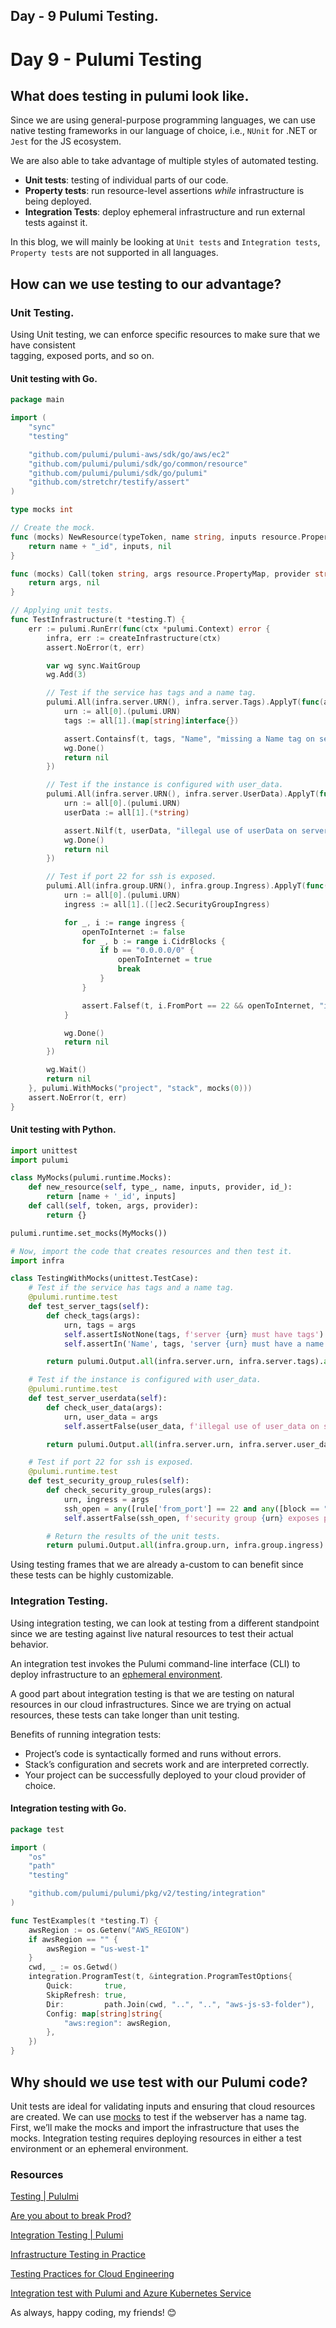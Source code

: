 ## Day - 9 Pulumi Testing.

# Day 9 - Pulumi Testing 

## What does testing in pulumi look like.
Since we are using general-purpose programming languages, we can use native testing frameworks in our language of choice, i.e., `NUnit` for .NET or `Jest` for the JS ecosystem.

We are also able to take advantage of multiple styles of automated testing.

- **Unit tests**: testing of individual parts of our code.
- **Property tests**: run resource-level assertions _while_ infrastructure is being deployed.
- **Integration Tests**: deploy ephemeral infrastructure and run external tests against it.

In this blog, we will mainly be looking at `Unit tests`  and `Integration tests`, `Property tests` are not supported in all languages.

## How can we use testing to our advantage?

### Unit Testing.

Using Unit testing, we can enforce specific resources to make sure that we have consistent  
tagging, exposed ports, and so on. 

#### Unit testing with Go.

```go
package main

import (
	"sync"
	"testing"

	"github.com/pulumi/pulumi-aws/sdk/go/aws/ec2"
	"github.com/pulumi/pulumi/sdk/go/common/resource"
	"github.com/pulumi/pulumi/sdk/go/pulumi"
	"github.com/stretchr/testify/assert"
)

type mocks int

// Create the mock.
func (mocks) NewResource(typeToken, name string, inputs resource.PropertyMap, provider, id string) (string, resource.PropertyMap, error) {
	return name + "_id", inputs, nil
}

func (mocks) Call(token string, args resource.PropertyMap, provider string) (resource.PropertyMap, error) {
	return args, nil
}

// Applying unit tests.
func TestInfrastructure(t *testing.T) {
	err := pulumi.RunErr(func(ctx *pulumi.Context) error {
		infra, err := createInfrastructure(ctx)
		assert.NoError(t, err)

		var wg sync.WaitGroup
		wg.Add(3)

		// Test if the service has tags and a name tag.
		pulumi.All(infra.server.URN(), infra.server.Tags).ApplyT(func(all []interface{}) error {
			urn := all[0].(pulumi.URN)
			tags := all[1].(map[string]interface{})

			assert.Containsf(t, tags, "Name", "missing a Name tag on server %v", urn)
			wg.Done()
			return nil
		})

		// Test if the instance is configured with user_data.
		pulumi.All(infra.server.URN(), infra.server.UserData).ApplyT(func(all []interface{}) error {
			urn := all[0].(pulumi.URN)
			userData := all[1].(*string)

			assert.Nilf(t, userData, "illegal use of userData on server %v", urn)
			wg.Done()
			return nil
		})

		// Test if port 22 for ssh is exposed.
		pulumi.All(infra.group.URN(), infra.group.Ingress).ApplyT(func(all []interface{}) error {
			urn := all[0].(pulumi.URN)
			ingress := all[1].([]ec2.SecurityGroupIngress)

			for _, i := range ingress {
				openToInternet := false
				for _, b := range i.CidrBlocks {
					if b == "0.0.0.0/0" {
						openToInternet = true
						break
					}
				}

				assert.Falsef(t, i.FromPort == 22 && openToInternet, "illegal SSH port 22 open to the Internet (CIDR 0.0.0.0/0) on group %v", urn)
			}

			wg.Done()
			return nil
		})

		wg.Wait()
		return nil
	}, pulumi.WithMocks("project", "stack", mocks(0)))
	assert.NoError(t, err)
}
```

#### Unit testing with Python. 
```python 
import unittest
import pulumi

class MyMocks(pulumi.runtime.Mocks):
    def new_resource(self, type_, name, inputs, provider, id_):
        return [name + '_id', inputs]
    def call(self, token, args, provider):
        return {}

pulumi.runtime.set_mocks(MyMocks())

# Now, import the code that creates resources and then test it.
import infra

class TestingWithMocks(unittest.TestCase):
    # Test if the service has tags and a name tag.
    @pulumi.runtime.test
    def test_server_tags(self):
        def check_tags(args):
            urn, tags = args
            self.assertIsNotNone(tags, f'server {urn} must have tags')
            self.assertIn('Name', tags, 'server {urn} must have a name tag')

        return pulumi.Output.all(infra.server.urn, infra.server.tags).apply(check_tags)

    # Test if the instance is configured with user_data.
    @pulumi.runtime.test
    def test_server_userdata(self):
        def check_user_data(args):
            urn, user_data = args
            self.assertFalse(user_data, f'illegal use of user_data on server {urn}')

        return pulumi.Output.all(infra.server.urn, infra.server.user_data).apply(check_user_data)

    # Test if port 22 for ssh is exposed.
    @pulumi.runtime.test
    def test_security_group_rules(self):
        def check_security_group_rules(args):
            urn, ingress = args
            ssh_open = any([rule['from_port'] == 22 and any([block == "0.0.0.0/0" for block in rule['cidr_blocks']]) for rule in ingress])
            self.assertFalse(ssh_open, f'security group {urn} exposes port 22 to the Internet (CIDR 0.0.0.0/0)')

        # Return the results of the unit tests.
        return pulumi.Output.all(infra.group.urn, infra.group.ingress).apply(check_security_group_rules)
```

Using testing frames that we are already a-custom to can benefit since these tests can be highly customizable.

### Integration Testing.

Using integration testing, we can look at testing from a different standpoint since we are testing against live natural resources to test their actual behavior.

An integration test invokes the Pulumi command-line interface (CLI) to deploy infrastructure to an [ephemeral environment](https://about.gitlab.com/blog/2020/01/27/kubecon-na-2019-are-you-about-to-break-prod/).

A good part about integration testing is that we are testing on natural resources in our cloud infrastructures. Since we are trying on actual resources, these tests can take longer than unit testing.

Benefits of running integration tests:

-  Project’s code is syntactically formed and runs without errors.
-  Stack’s configuration and secrets work and are interpreted correctly.
- Your project can be successfully deployed to your cloud provider of choice.

#### Integration testing with Go.
```Go
package test

import (
    "os"
    "path"
    "testing"

    "github.com/pulumi/pulumi/pkg/v2/testing/integration"
)

func TestExamples(t *testing.T) {
    awsRegion := os.Getenv("AWS_REGION")
    if awsRegion == "" {
        awsRegion = "us-west-1"
    }
    cwd, _ := os.Getwd()
    integration.ProgramTest(t, &integration.ProgramTestOptions{
        Quick:       true,
        SkipRefresh: true,
        Dir:         path.Join(cwd, "..", "..", "aws-js-s3-folder"),
        Config: map[string]string{
            "aws:region": awsRegion,
        },
    })
}
```


## Why should we use test with our Pulumi code?
Unit tests are ideal for validating inputs and ensuring that cloud resources are created. We can use [mocks](https://devopedia.org/mock-testing) to test if the webserver has a name tag. First, we’ll make the mocks and import the infrastructure that uses the mocks. Integration testing requires deploying resources in either a test environment or an ephemeral environment.


### Resources

[Testing | Pululmi](https://www.pulumi.com/docs/guides/testing/)

[Are you about to break Prod?](https://about.gitlab.com/blog/2020/01/27/kubecon-na-2019-are-you-about-to-break-prod/)

[Integration Testing | Pulumi ](https://www.pulumi.com/docs/guides/testing/integration/)

[Infrastructure Testing in Practice ](https://www.pulumi.com/blog/testing-in-practice/)

[Testing Practices for Cloud Engineering](https://www.pulumi.com/blog/infrastructure-testing-concepts/)

[Integration test with Pulumi and Azure Kubernetes Service](https://blexin.com/en/blog-en/integration-test-with-pulumi-and-azure-kubernetes-service/)

As always, happy coding, my friends! 😊
